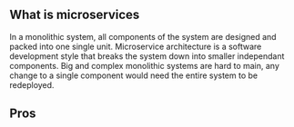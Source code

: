 ## What is microservices
In a monolithic system, all components of the system are designed and packed into one single unit. Microservice architecture is a software development style that breaks the system down into smaller independant components.
Big and complex monolithic systems are hard to main, any change to a single component would need the entire system to be redeployed.

## Pros
